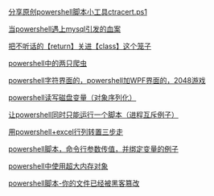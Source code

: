﻿---
layout: default
permalink: /powershell/
---

[分享原创powershell脚本小工具ctracert.ps1](https://kasini3000.github.io/powershell/分享原创powershell脚本小工具ctracert.ps1)

[当powershell遇上mysql引发的血案](https://kasini3000.github.io/powershell/当powershell遇上mysql引发的血案)

[把不听话的【return】关进【class】这个笼子](https://kasini3000.github.io/powershell/把不听话的【return】关进【class】这个笼子)

[powershell中的两只爬虫](https://kasini3000.github.io/powershell/powershell中的两只爬虫)

[powershell字符界面的，powershell加WPF界面的，2048游戏](https://kasini3000.github.io/powershell/powershell字符界面的，powershell加WPF界面的，2048游戏)

[powershell读写磁盘变量（对象序列化）](https://kasini3000.github.io/powershell/powershell读写磁盘变量（对象序列化）)

[让powershell同时只能运行一个脚本（进程互斥例子）](https://kasini3000.github.io/powershell/让powershell同时只能运行一个脚本（进程互斥例子）)

[用powershell+excel行列转置三步走](https://kasini3000.github.io/powershell/用powershell+excel行列转置三步走)

[powershell脚本，命令行参数传值，并绑定变量的例子](https://kasini3000.github.io/powershell/powershell脚本，命令行参数传值，并绑定变量的例子)

[powershell中使用超大内存对象](https://kasini3000.github.io/powershell/powershell中使用超大内存对象)

[powershell脚本-你的文件已经被黑客篡改](https://kasini3000.github.io/powershell/powershell脚本-你的文件已经被黑客篡改)

<!--






[动态负载均衡网关《envoy powershell 遥控器》项目开源了](https://kasini3000.github.io/powershell/动态负载均衡网关《envoy powershell 遥控器》项目开源了)



[网关神器traefik的，etcd和https配置例子](https://kasini3000.github.io/k4t2/网关神器traefik的，etcd和https配置例子)

[网关神器traefik的，etcd和https配置例子](https://kasini3000.github.io/k4t2/网关神器traefik的，etcd和https配置例子)

[网关神器traefik的，etcd和https配置例子](https://kasini3000.github.io/k4t2/网关神器traefik的，etcd和https配置例子)

[网关神器traefik的，etcd和https配置例子](https://kasini3000.github.io/k4t2/网关神器traefik的，etcd和https配置例子)

[网关神器traefik的，etcd和https配置例子](https://kasini3000.github.io/k4t2/网关神器traefik的，etcd和https配置例子)




[网关神器traefik的，etcd和https配置例子](https://kasini3000.github.io/k4t2/网关神器traefik的，etcd和https配置例子)

[网关神器traefik的，etcd和https配置例子](https://kasini3000.github.io/k4t2/网关神器traefik的，etcd和https配置例子)

[网关神器traefik的，etcd和https配置例子](https://kasini3000.github.io/k4t2/网关神器traefik的，etcd和https配置例子)

[微服务，【容器亚健康状态】问题，研究和解决](https://kasini3000.github.io/k4t2/微服务，【容器亚健康状态】问题，研究和解决)

[用coredns加etcd，搭建跨平台动态服务发现](https://kasini3000.github.io/k4t2/%E7%94%A8coredns%E5%8A%A0etcd%EF%BC%8C%E6%90%AD%E5%BB%BA%E8%B7%A8%E5%B9%B3%E5%8F%B0%E5%8A%A8%E6%80%81%E6%9C%8D%E5%8A%A1%E5%8F%91%E7%8E%B0)

[网关神器traefik的，etcd和https配置例子](https://kasini3000.github.io/k4t2/网关神器traefik的，etcd和https配置例子)

[traefik网关的https上游配置](https://kasini3000.github.io/k4t2/traefik网关的https上游配置)

[开源免费：分享powershell读写k8s的etcd的脚本库](https://kasini3000.github.io/k4t2/开源免费：分享powershell读写k8s的etcd的脚本库)

[k4t系统架构 & 部署最佳实践](https://kasini3000.github.io/k4t2/k4t%E7%B3%BB%E7%BB%9F%E6%9E%B6%E6%9E%84%20&%20%E9%83%A8%E7%BD%B2%E6%9C%80%E4%BD%B3%E5%AE%9E%E8%B7%B5)

-->
